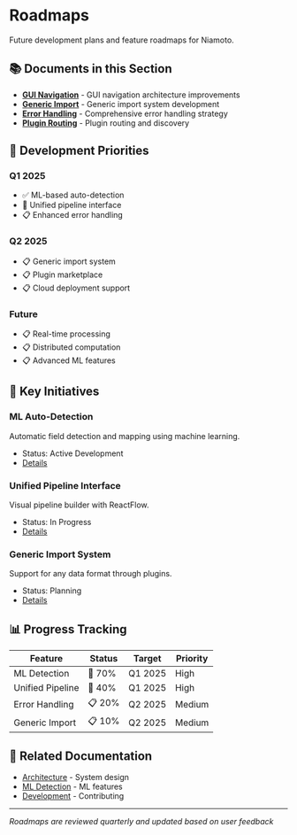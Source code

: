 # Roadmaps

Future development plans and feature roadmaps for Niamoto.

## 📚 Documents in this Section

- **[GUI Navigation](gui-navigation.md)** - GUI navigation architecture improvements
- **[Generic Import](generic-import.md)** - Generic import system development
- **[Error Handling](error-handling.md)** - Comprehensive error handling strategy
- **[Plugin Routing](plugin-routing.md)** - Plugin routing and discovery

## 🚀 Development Priorities

### Q1 2025
- ✅ ML-based auto-detection
- 🚧 Unified pipeline interface
- 📋 Enhanced error handling

### Q2 2025
- 📋 Generic import system
- 📋 Plugin marketplace
- 📋 Cloud deployment support

### Future
- 📋 Real-time processing
- 📋 Distributed computation
- 📋 Advanced ML features

## 🎯 Key Initiatives

### ML Auto-Detection
Automatic field detection and mapping using machine learning.
- Status: Active Development
- [Details](../03-ml-detection/roadmap.md)

### Unified Pipeline Interface
Visual pipeline builder with ReactFlow.
- Status: In Progress
- [Details](pipeline-unified.md)

### Generic Import System
Support for any data format through plugins.
- Status: Planning
- [Details](generic-import.md)

## 📊 Progress Tracking

| Feature | Status | Target | Priority |
|---------|--------|--------|----------|
| ML Detection | 🚧 70% | Q1 2025 | High |
| Unified Pipeline | 🚧 40% | Q1 2025 | High |
| Error Handling | 📋 20% | Q2 2025 | Medium |
| Generic Import | 📋 10% | Q2 2025 | Medium |

## 🔗 Related Documentation

- [Architecture](../09-architecture/) - System design
- [ML Detection](../03-ml-detection/) - ML features
- [Development](../11-development/) - Contributing

---
*Roadmaps are reviewed quarterly and updated based on user feedback*
